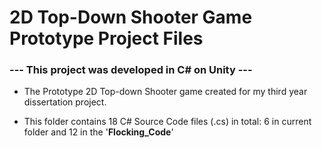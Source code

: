# 2D Top-Down Shooter Game Prototype Project Files

### --- This project was developed in C# on Unity ---

- The Prototype 2D Top-down Shooter game created for my third year dissertation project.

- This folder contains 18 C# Source Code files (.cs) in total: 6 in current folder and 12 in the '**Flocking_Code**'
